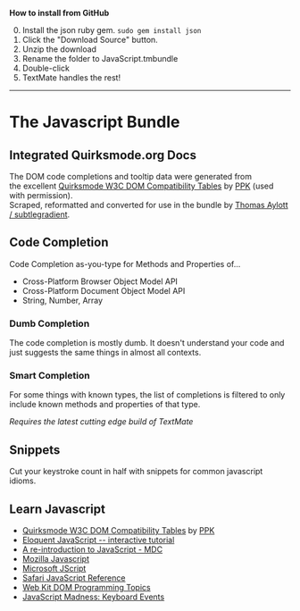 **How to install from GitHub**

0. Install the json ruby gem. `sudo gem install json`
1. Click the "Download Source" button.
2. Unzip the download
3. Rename the folder to JavaScript.tmbundle
4. Double-click
5. TextMate handles the rest!

---

The Javascript Bundle
=====================

Integrated Quirksmode.org Docs
------------------------------

The DOM code completions and tooltip data were generated from  
the excellent [Quirksmode W3C DOM Compatibility Tables](http://www.quirksmode.org/dom/compatibility.html "W3C DOM Compatibility Tables") by [PPK](http://quirksmode.org/blogs.shtml "QuirksMode Blogs") (used with permission).  
Scraped, reformatted and converted for use in the bundle by [Thomas Aylott / subtlegradient](http://subtlegradient.com/ "subtleGradient").

Code Completion
---------------

Code Completion as-you-type for Methods and Properties of...

* Cross-Platform Browser Object Model API
* Cross-Platform Document Object Model API
* String, Number, Array

### Dumb Completion

The code completion is mostly dumb. It doesn't understand your code and just suggests the same things in almost all contexts. 

### Smart Completion

For some things with known types, the list of completions is filtered to only include known methods and properties of that type.

*Requires the latest cutting edge build of TextMate*

Snippets
--------
Cut your keystroke count in half with snippets for common javascript idioms.


Learn Javascript
----------------
* [Quirksmode W3C DOM Compatibility Tables](http://www.quirksmode.org/dom/compatibility.html "W3C DOM Compatibility Tables") by [PPK](http://quirksmode.org/blogs.shtml "QuirksMode Blogs")
* [Eloquent JavaScript -- interactive tutorial](http://eloquentjavascript.net/ "Eloquent JavaScript -- interactive tutorial")
* [A re-introduction to JavaScript - MDC](http://developer.mozilla.org/en/A_re-introduction_to_JavaScript "A re-introduction to JavaScript - MDC")
* [Mozilla Javascript](http://developer.mozilla.org/En/About_JavaScript "About JavaScript - MDC")
* [Microsoft JScript](http://msdn.microsoft.com/en-us/library/72bd815a%28VS.80%29.aspx "JScript")
* [Safari JavaScript Reference](http://developer.apple.com/documentation/AppleApplications/Reference/SafariJSRef/Intro/Intro.html "Safari JavaScript Reference")
* [Web Kit DOM Programming Topics](http://developer.apple.com/documentation/AppleApplications/Conceptual/SafariJSProgTopics/ "Web Kit DOM Programming Topics")
* [JavaScript Madness: Keyboard Events](http://unixpapa.com/js/key.html "JavaScript Madness: Keyboard Events")
